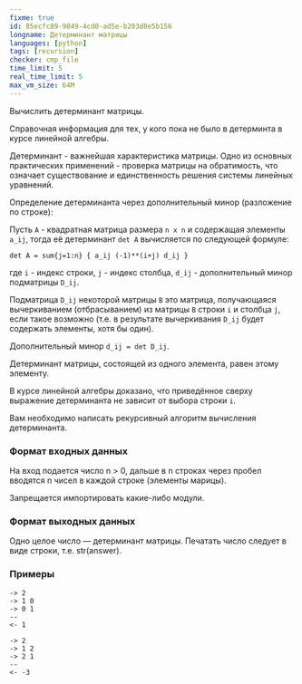 ```yaml
---
fixme: true
id: 85ecfc89-9849-4cd0-ad5e-b203d0e5b156
longname: Детерминант матрицы
languages: [python]
tags: [recursion]
checker: cmp_file
time_limit: 5
real_time_limit: 5
max_vm_size: 64M
---
```



Вычислить детерминант матрицы.

Справочная информация для тех, у кого пока не было в детерминта в курсе линейной алгебры.

Детерминант - важнейшая характеристика матрицы.
Одно из основных практических применений - проверка матрицы на обратимость, что означает существование и единственность решения системы линейных уравнений.

Определение детерминанта через дополнительный минор (разложение по строке):

Пусть `A` - квадратная матрица размера `n x n` и содержащая элементы `a_ij`, тогда её детерминант `det A` вычисляется по следующей формуле:

`det A = sum{j=1:n} { a_ij (-1)**(i+j) d_ij }`

где `i` - индекс строки, `j` - индекс столбца, `d_ij` - дополнительный минор подматрицы `D_ij`.

Подматрица `D_ij` некоторой матрицы `B` это матрица, получающаяся вычеркиванием (отбрасыванием) из матрицы `B` строки `i` и столбца `j`, если такое возможно (т.е. в результате вычеркивания `D_ij` будет содержать элементы, хотя бы один).

Дополнительный минор `d_ij = det D_ij`.

Детерминант матрицы, состоящей из одного элемента, равен этому элементу.

В курсе линейной алгебры доказано, что приведённое сверху выражение детерминанта не зависит от выбора строки `i`.

Вам необходимо написать рекурсивный алгоритм вычисления детерминанта.


### Формат входных данных

На вход подается число n > 0, дальше в n строках через пробел вводятся n чисел в каждой строке (элементы марицы). 

Запрещается импортировать какие-либо модули.


### Формат выходных данных

Одно целое число — детерминант матрицы. Печатать число следует в виде строки, т.е. str(answer).

### Примеры

```
-> 2
-> 1 0
-> 0 1
--
<- 1
```

```
-> 2
-> 1 2
-> 2 1
--
<- -3
```
